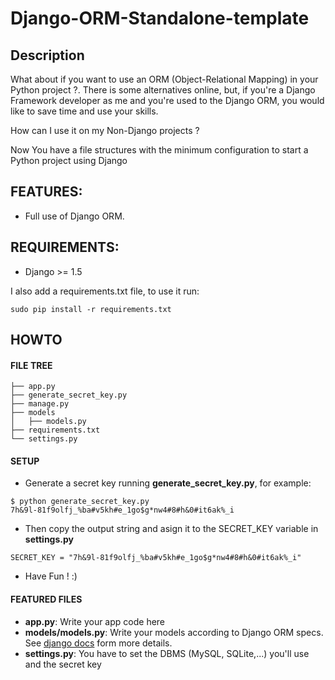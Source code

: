 Django-ORM-Standalone-template
==============================

## Description

What about if you want to use an ORM (Object-Relational Mapping) in your Python project ?. There is some alternatives online, 
but, if you're a Django Framework developer as me and you're used to the Django ORM, you would like to save time and use your
skills.

How can I use it on my Non-Django projects ?

Now You have a file structures with the minimum configuration to start a Python project using Django

## FEATURES:

 * Full use of Django ORM.
 
## REQUIREMENTS:

 * Django >=  1.5

I also add a requirements.txt file, to use it run:

~~~
sudo pip install -r requirements.txt
~~~


## HOWTO

#### FILE TREE

~~~
├── app.py
├── generate_secret_key.py
├── manage.py
├── models
│   ├── models.py
├── requirements.txt
└── settings.py
~~~

#### SETUP

* Generate a secret key running **generate_secret_key.py**, for example:

~~~
$ python generate_secret_key.py 
7h&9l-81f9olfj_%ba#v5kh#e_1go$g*nw4#8#h&0#it6ak%_i
~~~

* Then copy the output string and asign it to the SECRET_KEY variable in **settings.py**

~~~
SECRET_KEY = "7h&9l-81f9olfj_%ba#v5kh#e_1go$g*nw4#8#h&0#it6ak%_i"
~~~

* Have Fun ! :)

#### FEATURED FILES

  * **app.py**: Write your app code here
  * **models/models.py**: Write your models according to Django ORM specs. See [django docs](https://docs.djangoproject.com/en/1.6/topics/db/) form more details.
  * **settings.py**: You have to set the DBMS (MySQL, SQLite,...) you'll use and the secret key
  










